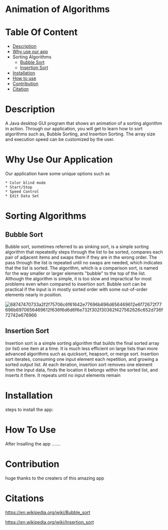 # Animation of Algorithms

# Table Of Content
   - [Description](#description)
   - [Why use our app](#Whyuseourapp)
   - Sorting Algorithms
      * [Bubble Sort](#BubbleSort)
      * [Insertion Sort](#InsertionSort)
   - [Installation](#Installation)
   - [How to use](#Howtouse)
   - [Contribution](#Contribution)
   - [Citation](#Citation)

# <a name="description"/>Description 
  A Java desktop GUI program that shows an animation of a sorting algorithm in action. Through our application, you will get to learn how to sort algorithms such as, Bubble Sorting, and Insertion Sorting. The array size and execution speed can be customized by the user.

# <a name="Whyuseourapp"/>Why Use Our Application
  Our application have some unique options such as
  
    * Color blind mode
    * Start/Stop
    * Speed Control
    * Edit Data Set


# Sorting Algorithms
## <a name="BubbleSort"/>Bubble Sort  
  Bubble sort, sometimes referred to as sinking sort, is a simple sorting algorithm that repeatedly steps through the list to be sorted, compares each pair of adjacent items and swaps them if they are in the wrong order. The pass through the list is repeated until no swaps are needed, which indicates that the list is sorted. The algorithm, which is a comparison sort, is named for the way smaller or larger elements "bubble" to the top of the list. Although the algorithm is simple, it is too slow and impractical for most problems even when compared to insertion sort. Bubble sort can be practical if the input is in mostly sorted order with some out-of-order elements nearly in position.

![68747470733a2f2f75706c6f61642e77696b696d656469612e6f72672f77696b6970656469612f636f6d6d6f6e732f302f30362f427562626c652d736f72742e676966](https://user-images.githubusercontent.com/79339308/116643820-de260700-a93f-11eb-8e32-585a450a38b5.gif)


   
## <a name="InsertionSort"/>Insertion Sort
  Insertion sort is a simple sorting algorithm that builds the final sorted array (or list) one item at a time. It is much less efficient on large lists than more advanced algorithms such as quicksort, heapsort, or merge sort. Insertion sort iterates, consuming one input element each repetition, and growing a sorted output list. At each iteration, insertion sort removes one element from the input data, finds the location it belongs within the sorted list, and inserts it there. It repeats until no input elements remain

# <a name="Installation"/>Installation

   steps to install the app:

# <a name="Howtouse"/>How To Use
   After Insalling the app .......

# <a name="Contribution"/>Contribution

huge thanks to the creaters of this amazing app 

# <a name="Citations"/>Citations

https://en.wikipedia.org/wiki/Bubble_sort

https://en.wikipedia.org/wiki/Insertion_sort
